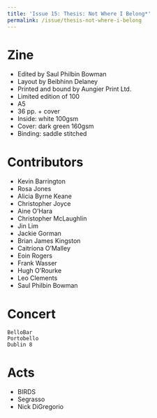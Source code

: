 ```yaml
---
title: 'Issue 15: Thesis: Not Where I Belong*'
permalink: /issue/thesis-not-where-i-belong
---
```


Zine
====

- Edited by Saul Philbin Bowman
- Layout by Beibhinn Delaney
- Printed and bound by Aungier Print Ltd.
- Limited edition of 100
- A5
- 36 pp. + cover
- Inside: white 100gsm
- Cover: dark green 160gsm
- Binding: saddle stitched

Contributors
============

- Kevin Barrington
- Rosa Jones
- Alicia Byrne Keane
- Christopher Joyce
- Aine O’Hara
- Christopher McLaughlin
- Jin Lim
- Jackie Gorman
- Brian James Kingston
- Caitríona O’Malley
- Eoin Rogers
- Frank Wasser
- Hugh O’Rourke
- Leo Clements
- Saul Philbin Bowman

Concert
=======

    BelloBar
    Portobello
    Dublin 8

Acts
====

- BIRDS
- Segrasso
- Nick DiGregorio


